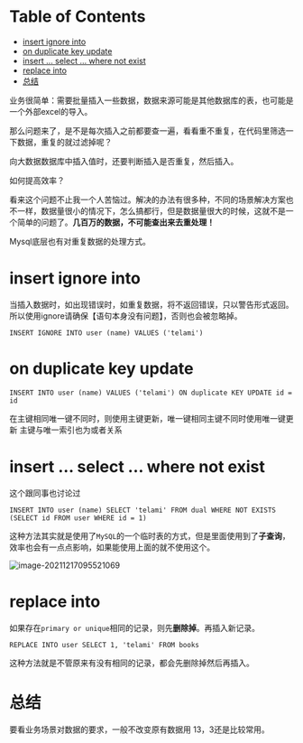 # Table of Contents

* [insert ignore into](#insert-ignore-into)
* [on duplicate key update](#on-duplicate-key-update)
* [insert … select … where not exist](#insert--select--where-not-exist)
* [replace into](#replace-into)
* [总结](#总结)




​	业务很简单：需要批量插入一些数据，数据来源可能是其他数据库的表，也可能是一个外部excel的导入。

那么问题来了，是不是每次插入之前都要查一遍，看看重不重复，在代码里筛选一下数据，重复的就过滤掉呢？

向大数据数据库中插入值时，还要判断插入是否重复，然后插入。

如何提高效率？

看来这个问题不止我一个人苦恼过。解决的办法有很多种，不同的场景解决方案也不一样，数据量很小的情况下，怎么搞都行，但是数据量很大的时候，这就不是一个简单的问题了。**几百万的数据，不可能查出来去重处理！**



Mysql底层也有对重复数据的处理方式。





# insert ignore into



当插入数据时，如出现错误时，如重复数据，将不返回错误，只以警告形式返回。所以使用ignore请确保【语句本身没有问题】，否则也会被忽略掉。

```mysql
INSERT IGNORE INTO user (name) VALUES ('telami') 
```





# on duplicate key update



```mysql
INSERT INTO user (name) VALUES ('telami') ON duplicate KEY UPDATE id = id 
```



在主键相同唯一键不同时，则使用主键更新，唯一键相同主键不同时使用唯一键更新 主键与唯一索引也为或者关系



# insert … select … where not exist

这个跟同事也讨论过

```mysql
INSERT INTO user (name) SELECT 'telami' FROM dual WHERE NOT EXISTS (SELECT id FROM user WHERE id = 1) 
```

这种方法其实就是使用了`MySQL`的一个临时表的方式，但是里面使用到了**子查询**，效率也会有一点点影响，如果能使用上面的就不使用这个。

![image-20211217095521069](.images/image-20211217095521069.png)



# replace into

如果存在`primary or unique`相同的记录，则先**删除掉**。再插入新记录。

```mysql
REPLACE INTO user SELECT 1, 'telami' FROM books 
```

这种方法就是不管原来有没有相同的记录，都会先删除掉然后再插入。



# 总结

要看业务场景对数据的要求，一般不改变原有数据用 13，3还是比较常用。
